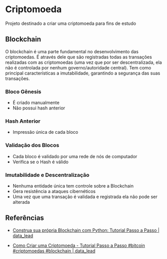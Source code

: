 
# Criptomoeda
Projeto destinado a criar uma criptomoeda para fins de estudo 

## Blockchain

O blockchain é uma parte fundamental no desenvolvimento das criptomoedas. É através dele que são registradas todas as transações realizadas com as criptomoedas (uma vez que por ser descentralizada, ela não é controlada por nenhum governo/autoridade central).
Tem como principal características a imutabilidade, garantindo a segurança das suas transações.

### Bloco Gênesis

- É criado manualmente
- Não possui hash anterior

### Hash Anterior

- Impressão única de cada bloco

### Validação dos Blocos

- Cada bloco é validado por uma rede de nós de computador
- Verifica se o Hash é válido

### Imutabilidade e Descentralização

- Nenhuma entidade única tem controle sobre a Blockchain
- Gera resistência a ataques cibernéticos
- Uma vez que uma transação é validada e registrada ela não pode ser alterada


## Referências

- [Construa sua própria Blockchain com Python: Tutorial Passo a Passo | data_lead](https://www.youtube.com/watch?v=yBuzx8akAd0&list=PLlG3E5t1D1ukj77SamYuPDTTarRYVmag0&index=13)

- [Como Criar uma Criptomoeda - Tutorial Passo a Passo #bitcoin #criptomoedas #blockchain | data_lead](https://www.youtube.com/watch?v=IXcj4jBOQ9Q)

